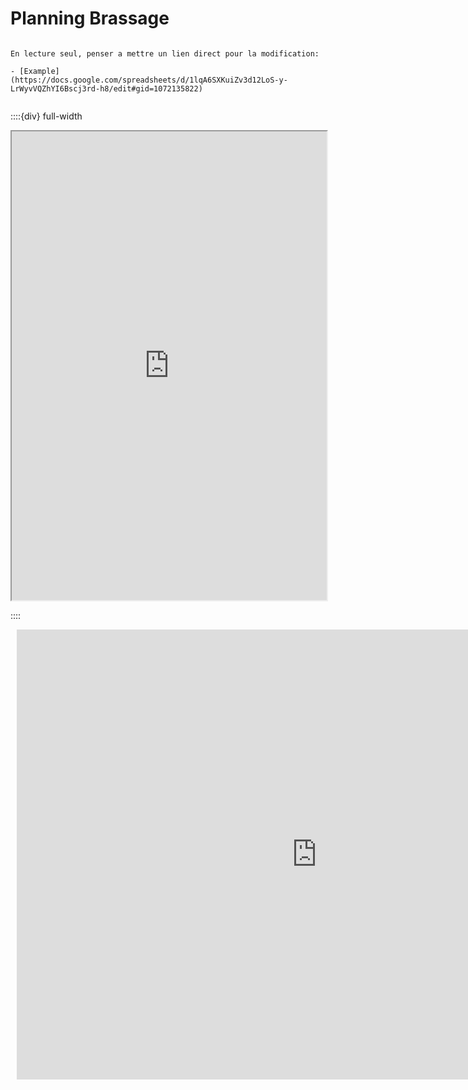 # Planning Brassage

```{note}

En lecture seul, penser a mettre un lien direct pour la modification:

- [Example](https://docs.google.com/spreadsheets/d/1lqA6SXKuiZv3d12LoS-y-LrWyvVQZhYI6Bscj3rd-h8/edit#gid=1072135822)


```

::::{div} full-width

<iframe src="https://docs.google.com/spreadsheets/d/e/2PACX-1vR51X3qVK9mULdfCYBzZ2Fj9bm4ueMqTIUbOOTDztiVF8g-rhBGGznNmKz1jTapRsrnquZRKlHVpS35/pubhtml?widget=true&amp;headers=false" width=100% height=750px ></iframe>


::::




<div style="width: 960px; height: 720px; margin: 10px; position: relative;"><iframe allowfullscreen frameborder="0" style="width:960px; height:720px" src="https://lucid.app/documents/embedded/5d39d468-8416-4d14-ab3a-78bdeb60e67e" id="7cpb6bHA3Jtz"></iframe></div>
